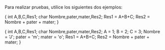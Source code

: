 Para realizar pruebas, utilice los siguientes dos ejemplos:

{
int A,B,C,Res1;
char Nombre,pater,mater,Res2;
Res1 = A+B+C;
Res2 = Nombre + pater + mater;
}

{
int A,B,C,Res1;
char Nombre,pater,mater,Res2;
A = 1;
B = 2;
C = 3;
Nombre = 'J';
pater = 'm';
mater = 'o';
Res1 = A+B+C;
Res2 = Nombre + pater + mater;
}
